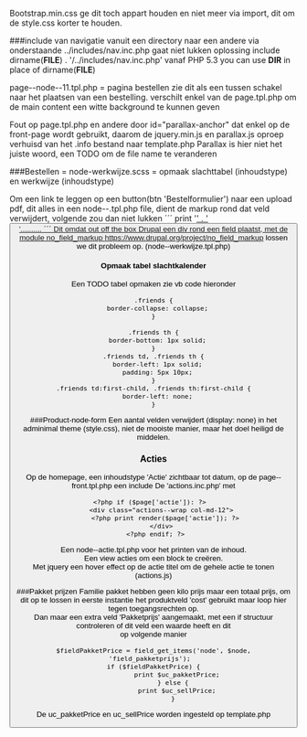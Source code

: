 



Bootstrap.min.css ge dit toch appart houden en niet meer via import, dit om de style.css korter te houden.


###include van navigatie
vanuit een directory naar een andere via onderstaande
../includes/nav.inc.php gaat niet lukken
oplossing
include dirname(__FILE__) . '/../includes/nav.inc.php'
vanaf PHP 5.3 you can use __DIR__ in place of dirname(__FILE__)


page--node--11.tpl.php = pagina bestellen zie dit als een tussen schakel naar het plaatsen van een bestelling.
verschilt enkel van de page.tpl.php om de main content een witte background te kunnen geven 


Fout op page.tpl.php en andere door id="parallax-anchor" dat enkel op de front-page wordt gebruikt, daarom de jquery.min.js
en parallax.js oproep verhuisd van het .info bestand naar template.php
Parallax is hier niet het juiste woord, een TODO om de file name te veranderen

###Bestellen
= node-werkwijze.scss  = opmaak slachttabel (inhoudstype) en werkwijze (inhoudstype)  
  
Om een link te leggen op een button(btn 'Bestelformulier') naar een upload pdf, dit alles in een node--.tpl.php file, 
dient de markup rond dat veld verwijdert, volgende zou dan niet lukken
´´´
print '<a href="' . render($content['field_pdf_bereidingen']) . '">' . '<button class="btncontact__btn">'..........
´´´
Dit omdat out off the box Drupal een div rond een field plaatst, met de module no_field_markup 
https://www.drupal.org/project/no_field_markup lossen we dit probleem op.
(node--werkwijze.tpl.php)

#### Opmaak tabel slachtkalender

Een TODO tabel opmaken zie vb code hieronder 
```
.friends {
  border-collapse: collapse;
}

.friends th {
  border-bottom: 1px solid;
}
.friends td, .friends th {
  border-left: 1px solid;
  padding: 5px 10px;
}
.friends td:first-child, .friends th:first-child {
  border-left: none;
}
```   


###Product-node-form
Een aantal velden verwijdert (display: none) in het adminimal theme (style.css), niet de mooiste manier, maar het doel
heiligd de middelen.

### Acties
Op de homepage, een inhoudstype 'Actie' zichtbaar tot datum, op de page--front.tpl.php een include 
De 'actions.inc.php' met 
```
<?php if ($page['actie']): ?>  
      <div class="actions--wrap col-md-12">  
        <?php print render($page['actie']); ?>  
      </div>  
   <?php endif; ?>  
```
Een node--actie.tpl.php voor het printen van de inhoud.  
Een view acties om een block te creëren.  
Met jquery een hover effect op de actie titel om de gehele actie te tonen (actions.js)

###Pakket prijzen
Familie pakket hebben geen kilo prijs maar een totaal prijs, om dit op te lossen in eerste instantie het produktveld
'cost' gebruikt maar loop hier tegen toegangsrechten op.  
Dan maar een extra veld 'Pakketprijs' aangemaakt, met een if structuur controleren of dit veld een waarde heeft en dit  
op volgende manier   
```
$fieldPakketPrice = field_get_items('node', $node, 'field_pakketprijs');  
if ($fieldPakketPrice) {
            print $uc_pakketPrice;
          } else {
            print $uc_sellPrice;
          }
```  
De uc_pakketPrice en uc_sellPrice worden ingesteld op template.php

